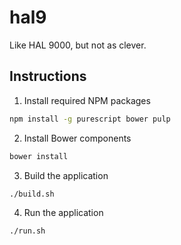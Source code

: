 # hal9

Like HAL 9000, but not as clever.

## Instructions

1. Install required NPM packages

```sh
npm install -g purescript bower pulp
```

2. Install Bower components

```sh
bower install
```

3. Build the application

```
./build.sh
```

4. Run the application

```sh
./run.sh
```
